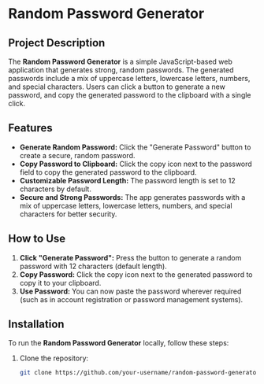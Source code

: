 # Random Password Generator

## Project Description

The **Random Password Generator** is a simple JavaScript-based web application that generates strong, random passwords. The generated passwords include a mix of uppercase letters, lowercase letters, numbers, and special characters. Users can click a button to generate a new password, and copy the generated password to the clipboard with a single click.

## Features

- **Generate Random Password:** Click the "Generate Password" button to create a secure, random password.
- **Copy Password to Clipboard:** Click the copy icon next to the password field to copy the generated password to the clipboard.
- **Customizable Password Length:** The password length is set to 12 characters by default.
- **Secure and Strong Passwords:** The app generates passwords with a mix of uppercase letters, lowercase letters, numbers, and special characters for better security.

## How to Use

1. **Click "Generate Password":** Press the button to generate a random password with 12 characters (default length).
2. **Copy Password:** Click the copy icon next to the generated password to copy it to your clipboard.
3. **Use Password:** You can now paste the password wherever required (such as in account registration or password management systems).

## Installation

To run the **Random Password Generator** locally, follow these steps:

1. Clone the repository:
   ```bash
   git clone https://github.com/your-username/random-password-generator.git
